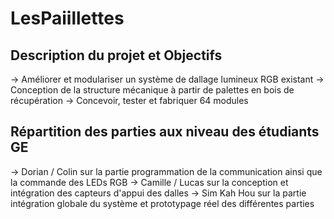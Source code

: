 # LesPaiillettes

## Description du projet et Objectifs

-> Améliorer et modulariser un système de dallage lumineux RGB existant
-> Conception de la structure mécanique à partir de palettes en bois de récupération
-> Concevoir, tester et fabriquer 64 modules

## Répartition des parties aux niveau des étudiants GE

-> Dorian / Colin sur la partie programmation de la communication ainsi que la commande des LEDs RGB
-> Camille / Lucas sur la conception et intégration des capteurs d'appui des dalles
-> Sim Kah Hou sur la partie intégration globale du système et prototypage réel des différentes parties
